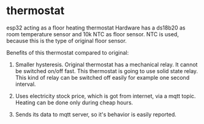 #  thermostat
esp32 acting as a floor heating thermostat
Hardware has a ds18b20 as room temperature sensor and 10k NTC as floor sensor.
NTC is used, because this is the type of original floor sensor.

Benefits of this thermostat compared to original:

1. Smaller hysteresis. Original thermostat has a mechanical relay. It cannot be switched on/off fast. This
thermostat is going to use solid state relay. This kind of relay can be switched off easily for example one
second interval.

2. Uses electricity stock price, which is got from internet, via a mqtt topic. Heating can be done only
   during cheap hours.

4. Sends its data to mqtt server, so it's behavior is easily reported.
